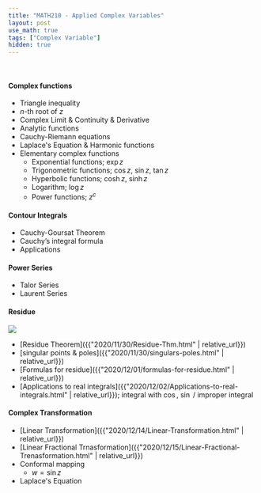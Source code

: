 ```yaml
---
title: "MATH210 - Applied Complex Variables"
layout: post
use_math: true
tags: ["Complex Variable"]
hidden: true
---
```


<br>

#### Complex functions
- Triangle inequality
- $n$-th root of $z$
- Complex Limit & Continuity & Derivative
- Analytic functions
- Cauchy-Riemann equations
- Laplace's Equation & Harmonic functions
- Elementary complex functions
  - Exponential functions; $\exp z$
  - Trigonometric functions; $\cos z$, $\sin z$, $\tan z$
  - Hyperbolic functions; $\cosh z$, $\sinh z$
  - Logarithm; $\log z$
  - Power functions; $z^c$

#### Contour Integrals
- Cauchy-Goursat Theorem
- Cauchy’s integral formula
- Applications

#### Power Series
- Talor Series
- Laurent Series

#### Residue

<div class="img-wrapper">
  <img src="https://mathworld.wolfram.com/images/eps-gif/Contour_750.gif">
</div>

- [Residue Theorem]({{"2020/11/30/Residue-Thm.html" | relative_url}})
- [singular points & poles]({{"2020/11/30/singulars-poles.html" | relative_url}})
- [Formulas for residue]({{"2020/12/01/formulas-for-residue.html" | relative_url}})
- [Applications to real integrals]({{"2020/12/02/Applications-to-real-integrals.html" | relative_url}}); integral with $\cos$, $\sin$ / improper integral

#### Complex Transformation
- [Linear Transformation]({{"2020/12/14/Linear-Transformation.html" | relative_url}})
- [Linear Fractional Trnasformation]({{"2020/12/15/Linear-Fractional-Trenasformation.html" | relative_url}})
- Conformal mapping
  - $w = \sin z$
- Laplace's Equation